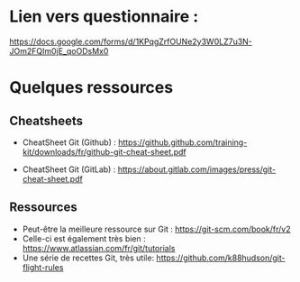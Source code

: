 # Lien vers questionnaire : 
https://docs.google.com/forms/d/1KPqgZrfOUNe2y3W0LZ7u3N-JOm2FQIm0jE_qoODsMx0

# Quelques ressources

## Cheatsheets
- CheatSheet Git (Github) : https://github.github.com/training-kit/downloads/fr/github-git-cheat-sheet.pdf

- CheatSheet Git (GitLab) : https://about.gitlab.com/images/press/git-cheat-sheet.pdf

## Ressources
- Peut-être la meilleure ressource sur Git : https://git-scm.com/book/fr/v2
- Celle-ci est également très bien : https://www.atlassian.com/fr/git/tutorials
- Une série de recettes Git, très utile: https://github.com/k88hudson/git-flight-rules


